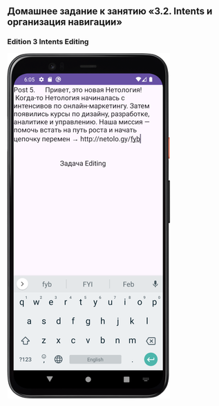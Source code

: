 ## Домашнее задание к занятию «3.2. Intents и организация навигации»


### Edition 3 Intents Editing

![Screenshot](img/Screenshot_editing.png)


